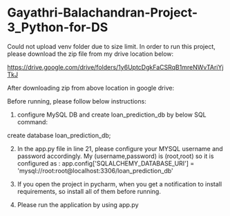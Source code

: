 # Gayathri-Balachandran-Project-3_Python-for-DS

Could not upload venv folder due to size limit. In order to run this project, please download the zip file from my drive location below:

https://drive.google.com/drive/folders/1y6UptcDgkFaCSRqB1mreNWvTAriYjTkJ

After downloading zip from above location in google drive: 

Before running, please follow below instructions:
1. configure MySQL DB and create loan_prediction_db by below SQL command:
 
 create database loan_prediction_db;

2. In the app.py file in line 21, please configure your MYSQL username and password accordingly. My (username,password) is (root,root)
   so it is configured as : app.config['SQLALCHEMY_DATABASE_URI'] = 'mysql://root:root@localhost:3306/loan_prediction_db'

3. If you open the project in pycharm, when you get a notification to install requirements, so install all of them before running.

4. Please run the application by using app.py 
   
